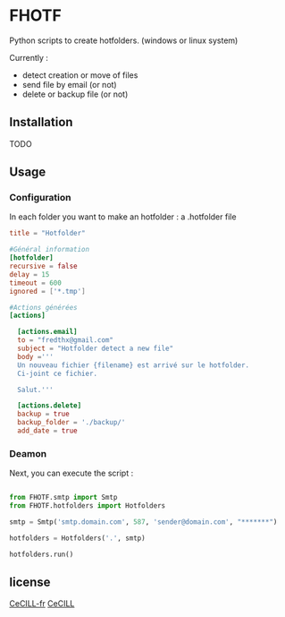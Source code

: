 # FHOTF
Python scripts to create hotfolders.
(windows or linux system)

Currently :
- detect creation or move of files
- send file by email (or not)
- delete or backup file (or not)

## Installation

TODO

## Usage

### Configuration

In each folder you want to make an hotfolder : a .hotfolder file

```toml
title = "Hotfolder"

#Général information
[hotfolder]
recursive = false
delay = 15
timeout = 600
ignored = ['*.tmp']

#Actions générées
[actions]

  [actions.email]
  to = "fredthx@gmail.com"
  subject = "Hotfolder detect a new file"
  body ='''
  Un nouveau fichier {filename} est arrivé sur le hotfolder.
  Ci-joint ce fichier.

  Salut.'''

  [actions.delete]
  backup = true
  backup_folder = './backup/'
  add_date = true

```

### Deamon

Next, you can execute the script :

```python

from FHOTF.smtp import Smtp
from FHOTF.hotfolders import Hotfolders

smtp = Smtp('smtp.domain.com', 587, 'sender@domain.com', "*******")

hotfolders = Hotfolders('.', smtp)

hotfolders.run()
```

## license
[CeCILL-fr](https://cecill.info/licences/Licence_CeCILL_V2.1-fr.html)
[CeCILL](https://cecill.info/licences/Licence_CeCILL_V2.1-en.html)
